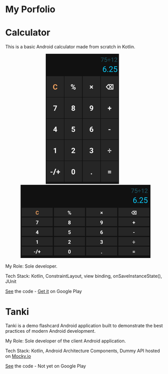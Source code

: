 # My Porfolio

# Calculator

This is a basic Android calculator made from scratch in Kotlin.

<p align="center">
<img src="https://github.com/spike/spike/blob/main/screenshot-phone.jpg" width="230"  title="Calculator">&nbsp;&nbsp;&nbsp;&nbsp;&nbsp;<img src="https://github.com/spike/spike/blob/main/screenshot-land-phone.jpg" width="408" title="Word Guess">
</p>

My Role: Sole developer.  

Tech Stack: Kotlin, ConstraintLayout, view binding, onSaveInstanceState(), JUnit


[See](https://github.com/spike/calculator) the code  -    [Get it](https://play.google.com/store/apps/details?id=com.calculator.calc)
 on Google Play

 # Tanki

Tanki is a demo flashcard Android application built to demonstrate the best practices of modern Android development. 

My Role: Sole developer of the client Android application. 

Tech Stack: Kotlin, Android Architecture Components, Dummy API hosted on [Mocky.io](https://mocky.io/)

[See](https://github.com/spike/tanki) the code - Not yet on Google Play
